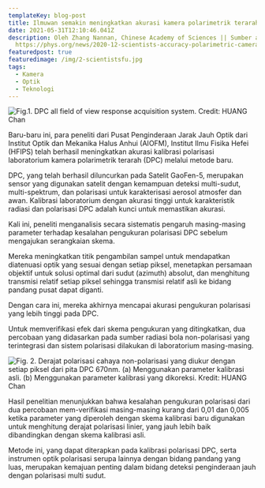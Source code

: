 ```yaml
---
templateKey: blog-post
title: Ilmuwan semakin meningkatkan akurasi kamera polarimetrik terarah
date: 2021-05-31T12:10:46.041Z
description: Oleh Zhang Nannan, Chinese Academy of Sciences || Sumber asli dari
  https://phys.org/news/2020-12-scientists-accuracy-polarimetric-camera.html
featuredpost: true
featuredimage: /img/2-scientistsfu.jpg
tags:
  - Kamera
  - Optik
  - Teknologi
---
```

![](/img/2-scientistsfu.jpg "Fig.1. DPC all field of view response acquisition system. Credit: HUANG Chan")

Baru-baru ini, para peneliti dari Pusat Penginderaan Jarak Jauh Optik dari Institut Optik dan Mekanika Halus Anhui (AIOFM), Institut Ilmu Fisika Hefei (HFIPS) telah berhasil meningkatkan akurasi kalibrasi polarisasi laboratorium kamera polarimetrik terarah (DPC) melalui metode baru.

DPC, yang telah berhasil diluncurkan pada Satelit GaoFen-5, merupakan sensor yang digunakan satelit dengan kemampuan deteksi multi-sudut, multi-spektrum, dan polarisasi untuk karakterisasi aerosol atmosfer dan awan. Kalibrasi laboratorium dengan akurasi tinggi untuk karakteristik radiasi dan polarisasi DPC adalah kunci untuk memastikan akurasi.

Kali ini, peneliti menganalisis secara sistematis pengaruh masing-masing parameter terhadap kesalahan pengukuran polarisasi DPC sebelum mengajukan serangkaian skema.

Mereka meningkatkan titik pengambilan sampel untuk mendapatkan diatenuasi optik yang sesuai dengan setiap piksel, menetapkan persamaan objektif untuk solusi optimal dari sudut (azimuth) absolut, dan menghitung transmisi relatif setiap piksel sehingga transmisi relatif asli ke bidang pandang pusat dapat diganti.

Dengan cara ini, mereka akhirnya mencapai akurasi pengukuran polarisasi yang lebih tinggi pada DPC.

Untuk memverifikasi efek dari skema pengukuran yang ditingkatkan, dua percobaan yang didasarkan pada sumber radiasi bola non-polarisasi yang terintegrasi dan sistem polarisasi dilakukan di laboratorium masing-masing.

![](/img/3-scientistsfu.jpg "Fig. 2. Derajat polarisasi cahaya non-polarisasi yang diukur dengan setiap piksel dari pita DPC 670nm. (a) Menggunakan parameter kalibrasi asli. (b) Menggunakan parameter kalibrasi yang dikoreksi. Kredit: HUANG Chan")

Hasil penelitian menunjukkan bahwa kesalahan pengukuran polarisasi dari dua percobaan mem-verifikasi masing-masing kurang dari 0,01 dan 0,005 ketika parameter yang diperoleh dengan skema kalibrasi baru digunakan untuk menghitung derajat polarisasi linier, yang jauh lebih baik dibandingkan dengan skema kalibrasi asli.

Metode ini, yang dapat diterapkan pada kalibrasi polarisasi DPC, serta instrumen optik polarisasi serupa lainnya dengan bidang pandang yang luas, merupakan kemajuan penting dalam bidang deteksi penginderaan jauh dengan polarisasi multi sudut.